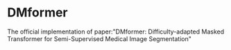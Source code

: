 # DMformer
The official implementation of paper:"DMformer: Difficulty-adapted Masked Transformer for Semi-Supervised Medical Image Segmentation"
